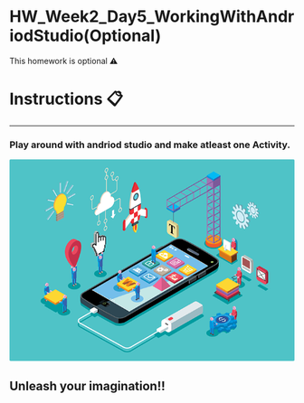# HW_Week2_Day5_WorkingWithAndriodStudio(Optional)
This homework is optional ⚠️

# Instructions 📋
---
### Play around with andriod studio and make atleast one Activity.

![alt text](https://github.com/Tuwaiq-KotlinAndroid2-DMM/HW_Week2_Day5_WorkingWithAndriodStudio/blob/main/Mobile-App.png)


## Unleash your imagination!!
